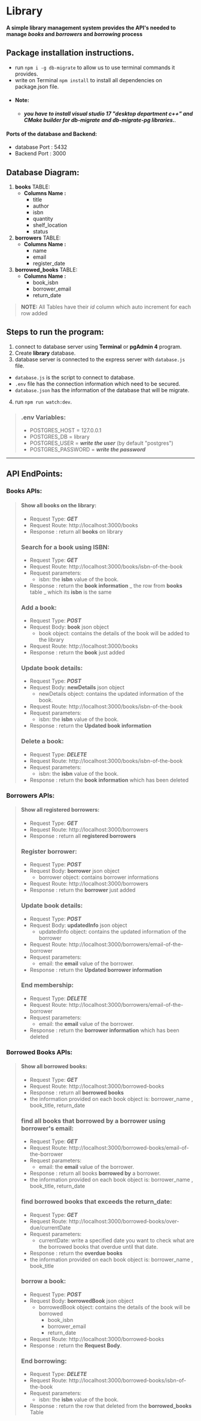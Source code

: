 # Library
**A simple library management system provides the API's needed to manage _books_ and _borrowers_ and _borrowing_ process**



## Package installation instructions.
- run `npm i -g db-migrate` to allow us to use terminal commands it provides.
- write on Terminal `npm install` to install all dependencies on package.json file.
- #### Note: 
  - ***you have to install visual studio 17 "desktop department c++" and CMake builder for db-migrate***
    ***and db-migrate-pg libraries.***. 

#### Ports of the database and Backend:
- database Port : 5432
- Backend Port : 3000

## Database Diagram:
1. **books** TABLE:
   - **Columns Name :**
     - title
     - author
     - isbn
     - quantity
     - shelf_location
     - status
3. **borrowers** TABLE:
   - **Columns Name :**
      - name
      - email
      - register_date
5. **borrowed_books** TABLE:
   - **Columns Name :**
      - book_isbn
      - borrower_email
      - return_date
> **NOTE:** All Tables have their _id_ column which auto increment for each row added

## Steps to run the program:
1. connect to database server using  **Terminal** or **pgAdmin 4** program.
2. Create **library** database.
3. database server is connected to the express server with `database.js` file.
  - `database.js` is the script to connect to database.
  - `.env` file has the connection information which need to be secured.
  - `database.json` has the information of the database that will be migrate.
4. run `npm run watch:dev`.
> ### .env Variables:
> - POSTGRES_HOST = 127.0.0.1
> - POSTGRES_DB = library
> - POSTGRES_USER = **_write the user_** (by default "postgres") 
> - POSTGRES_PASSWORD = **_write the password_**
-----------------------------------------------------------------------------------
## API EndPoints:

### Books APIs:
> #### Show all books on the library:
> - Request Type: **_GET_**
> - Request Route: http://localhost:3000/books
> - Response : return all **books** on library
> ### Search for a book using ISBN:
> - Request Type: **_GET_**
> - Request Route: http://localhost:3000/books/isbn-of-the-book
> - Request parameters:
>    - isbn: the **isbn** value of the book.
> - Response : return the **book information** _ the row from **books** table _ which its **isbn** is the same
> ### Add a book:
> - Request Type: **_POST_**
> - Request Body: **book** json object
>    - book object: contains the details of the book will be added to the library
> - Request Route: http://localhost:3000/books
> - Response : return the **book** just added
> ### Update book details:
> - Request Type: **_POST_**
> - Request Body: **newDetails** json object
>    - newDetails object: contains the updated information of the book.
> - Request Route: http://localhost:3000/books/isbn-of-the-book
> - Request parameters:
>    - isbn: the **isbn** value of the book.
> - Response : return the **Updated book information**
> ### Delete a book:
> - Request Type: **_DELETE_**
> - Request Route: http://localhost:3000/books/isbn-of-the-book
> - Request parameters:
>    - isbn: the **isbn** value of the book.
> - Response : return the **book information** which has been deleted

### Borrowers APIs:
> #### Show all registered borrowers:
> - Request Type: **_GET_**
> - Request Route: http://localhost:3000/borrowers
> - Response : return all **registered borrowers**
> ### Register borrower:
> - Request Type: **_POST_**
> - Request Body: **borrower** json object
>    - borrower object: contains borrower informations
> - Request Route: http://localhost:3000/borrowers
> - Response : return the **borrower** just added
> ### Update book details:
> - Request Type: **_POST_**
> - Request Body: **updatedInfo** json object
>    - updatedInfo object: contains the updated information of the borrower
> - Request Route: http://localhost:3000/borrowers/email-of-the-borrower
> - Request parameters:
>    - email: the **email** value of the borrower.
> - Response : return the **Updated borrower information**
> ### End membership:
> - Request Type: **_DELETE_**
> - Request Route: http://localhost:3000/borrowers/email-of-the-borrower
> - Request parameters:
>    - email: the **email** value of the borrower.
> - Response : return the **borrower information** which has been deleted

### Borrowed Books APIs:

> #### Show all borrowed books:
> - Request Type: **_GET_**
> - Request Route: http://localhost:3000/borrowed-books
> - Response : return all **borrowed books**
> - the information provided on each book object is: borrower_name , book_title, return_date
> ### find all books that borrowed by a borrower using borrower's email:
> - Request Type: **_GET_**
> - Request Route: http://localhost:3000/borrowed-books/email-of-the-borrower
> - Request parameters:
>    - email: the **email** value of the borrower.
> - Response : return all books **borrowed by** a borrower.
> - the information provided on each book object is: borrower_name , book_title, return_date
> ### find borrowed books that exceeds the return_date:
> - Request Type: **_GET_**
> - Request Route: http://localhost:3000/borrowed-books/over-due/currentDate
> - Request parameters:
>    - currentDate: write a specified date you want to check what are the borrowed books that overdue until that date.
> - Response : return the **overdue books**
> - the information provided on each book object is: borrower_name , book_title
> ### borrow a book:
> - Request Type: **_POST_**
> - Request Body: **borrowedBook** json object
>    - borrowedBook object: contains the details of the book will be borrowed
>       - book_isbn
>       - borrower_email
>       - return_date
> - Request Route: http://localhost:3000/borrowed-books
> - Response : return the **Request Body**.
> ### End borrowing:
> - Request Type: **_DELETE_**
> - Request Route: http://localhost:3000/borrowed-books/isbn-of-the-book
> - Request parameters:
>    - isbn: the **isbn** value of the book.
> - Response : return the row that deleted from the **borrowed_books** Table



